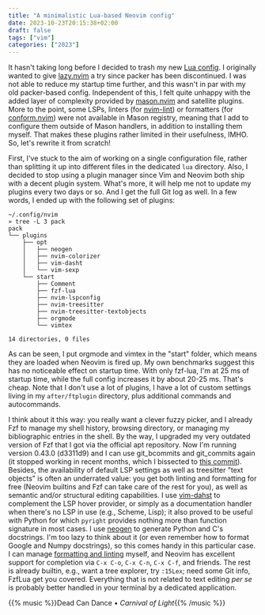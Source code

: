 ```yaml
---
title: "A minimalistic Lua-based Neovim config"
date: 2023-10-23T20:15:38+02:00
draft: false
tags: ["vim"]
categories: ["2023"]
---
```


It hasn't taking long before I decided to trash my new [Lua config](/post/lazy-nvim/). I originally wanted to give [lazy.nvim](https://github.com/folke/lazy.nvim) a try since packer has been discontinued. I was not able to reduce my startup time further, and this wasn't in par with my old packer-based config. Independent of this, I felt quite unhappy with the added layer of complexity provided by [mason.nvim](https://github.com/williamboman/mason.nvim) and satellite plugins. More to the point, some LSPs, linters (for [nvim-lint](https://github.com/mfussenegger/nvim-lint)) or formatters (for [conform.nvim](https://github.com/stevearc/conform.nvim)) were not available in Mason registry, meaning that I add to configure them outside of Mason handlers, in addition to installing them myself. That makes these plugins rather limited in their usefulness, IMHO. So, let's rewrite it from scratch!

First, I've stuck to the aim of working on a single configuration file, rather than splitting it up into different files in the dedicated `lua` directory. Also, I decided to stop using a plugin manager since Vim and Neovim both ship with a decent plugin system. What's more, it will help me not to update my plugins every two days or so. And I get the full Git log as well. In a few words, I ended up with the following set of plugins:

```shell
~/.config/nvim
» tree -L 3 pack
pack
└── plugins
    ├── opt
    │   ├── neogen
    │   ├── nvim-colorizer
    │   ├── vim-dasht
    │   └── vim-sexp
    └── start
        ├── Comment
        ├── fzf-lua
        ├── nvim-lspconfig
        ├── nvim-treesitter
        ├── nvim-treesitter-textobjects
        ├── orgmode
        └── vimtex

14 directories, 0 files
```

As can be seen, I put orgmode and vimtex in the "start" folder, which means they are loaded when Neovim is fired up. My own benchmarks suggest this has no noticeable effect on startup time. With only fzf-lua, I'm at 25 ms of startup time, while the full config increases it by about 20-25 ms. That's cheap. Note that I don't use a lot of plugins, I have a lot of custom settings living in my `after/ftplugin` directory, plus additional commands and autocommands.

I think about it this way: you really want a clever fuzzy picker, and I already Fzf to manage my shell history, browsing directory, or managing my bibliographic entries in the shell. By the way, I upgraded my very outdated version of Fzf that I got via the official apt repository. Now I'm running version 0.43.0 (d3311d9) and I can use git_bcommits and git_commits again (it stopped working in recent months, which I bissected to [this commit](https://github.com/ibhagwan/fzf-lua/commit/64c980d8aaaf493a768a4cf6158d7f2a384b0368)). Besides, the availability of default LSP settings as well as treesitter "text objects" is often an underrated value: you get both linting and formatting for free (Neovim builtins and Fzf can take care of the rest for you), as well as semantic and/or structural editing capabilities. I use [vim-dahst](https://github.com/sunaku/vim-dasht/) to complement the LSP hover provider, or simply as a documentation handler when there's no LSP in use (e.g., Scheme, Lisp); it also proved to be useful with Python for which `pyright` provides nothing more than function signature in most cases. I use [neogen](https://github.com/danymat/neogen) to generate Python and C's docstrings. I'm too lazy to think about it (or even remember how to format Google and Numpy docstrings), so this comes handy in this particular case. I can manage [formatting and linting](/post/neovim-compiler/) myself, and Neovim has excellent support for completion via `C-x C-o`, `C-x C-n`, `C-x C-f`, and friends. The rest is already builtin, e.g., want a tree explorer, try `:15Lex`; need some Git info, FzfLua get you covered. Everything that is not related to text editing *per se* is probably better handled in your terminal by a dedicated application.

{{% music %}}Dead Can Dance • _Carnival of Light_{{% /music %}}
